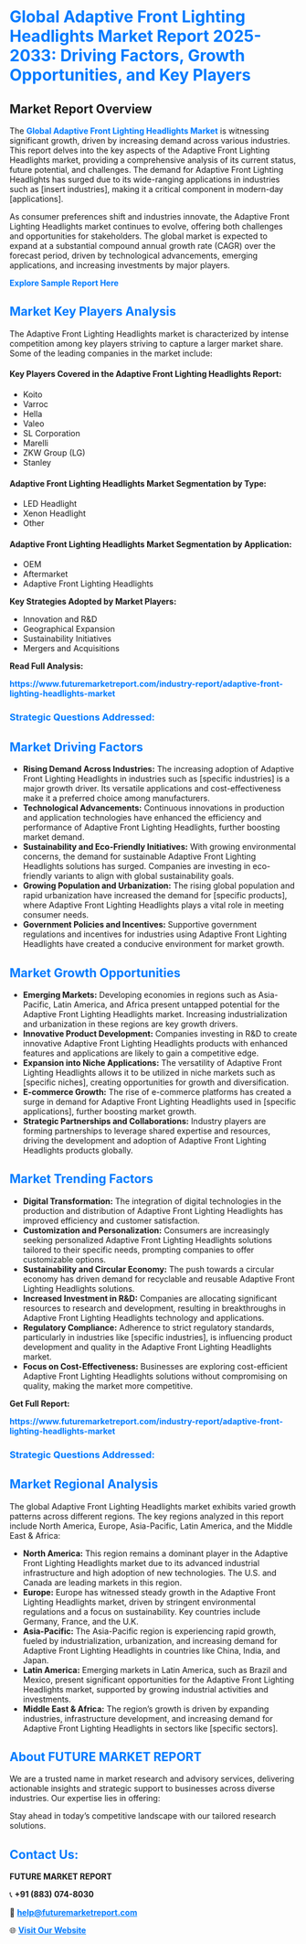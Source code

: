<h1 style="color: #007BFF;">Global Adaptive Front Lighting Headlights Market Report 2025-2033: Driving Factors, Growth Opportunities, and Key Players</h1>

<section id="overview">
<h2>Market Report Overview</h2>
<p>The <a href="https://www.futuremarketreport.com/industry-report/adaptive-front-lighting-headlights-market" style="color: #007BFF; text-decoration: none;"><strong>Global Adaptive Front Lighting Headlights Market</strong></a> is witnessing significant growth, driven by increasing demand across various industries. This report delves into the key aspects of the Adaptive Front Lighting Headlights market, providing a comprehensive analysis of its current status, future potential, and challenges. The demand for Adaptive Front Lighting Headlights has surged due to its wide-ranging applications in industries such as [insert industries], making it a critical component in modern-day [applications].</p>
<p>As consumer preferences shift and industries innovate, the Adaptive Front Lighting Headlights market continues to evolve, offering both challenges and opportunities for stakeholders. The global market is expected to expand at a substantial compound annual growth rate (CAGR) over the forecast period, driven by technological advancements, emerging applications, and increasing investments by major players.</p>
</section>

<section id="overview">
<p><a href="https://www.futuremarketreport.com/request-sample/reportId=126399" style="color: #007BFF; text-decoration: none;"><strong>Explore Sample Report Here</strong></a></p>
</section>

<section id="key-players">
<h2 style="color: #007BFF;">Market Key Players Analysis</h2>
<p>The Adaptive Front Lighting Headlights market is characterized by intense competition among key players striving to capture a larger market share. Some of the leading companies in the market include:</p>
<h4>Key Players Covered in the Adaptive Front Lighting Headlights Report:</h4>
<ul><li>Koito</li><li>Varroc</li><li>Hella</li><li>Valeo</li><li>SL Corporation</li><li>Marelli</li><li>ZKW Group (LG)</li><li>Stanley</li></ul>
<h4>Adaptive Front Lighting Headlights Market Segmentation by Type:</h4>
<ul><li>LED Headlight</li><li>Xenon Headlight</li><li>Other</li></ul>

<h4>Adaptive Front Lighting Headlights Market Segmentation by Application:</h4>
<ul><li>OEM</li><li>Aftermarket</li><li>Adaptive Front Lighting Headlights</li></ul>
<p><strong>Key Strategies Adopted by Market Players:</strong></p>
<ul>
<li>Innovation and R&D</li>
<li>Geographical Expansion</li>
<li>Sustainability Initiatives</li>
<li>Mergers and Acquisitions</li>
</ul>
</section>

<section>
<p><strong>Read Full Analysis: </strong></p><a href="https://www.futuremarketreport.com/industry-report/adaptive-front-lighting-headlights-market" style="color: #007BFF; text-decoration: none;"><strong>https://www.futuremarketreport.com/industry-report/adaptive-front-lighting-headlights-market</strong></a>
<h3 style="color: #007BFF;">Strategic Questions Addressed:</h3>
</section>

<section id="driving-factors">
<h2 style="color: #007BFF;">Market Driving Factors</h2>
<ul>
<li><strong>Rising Demand Across Industries:</strong> The increasing adoption of Adaptive Front Lighting Headlights in industries such as [specific industries] is a major growth driver. Its versatile applications and cost-effectiveness make it a preferred choice among manufacturers.</li>
<li><strong>Technological Advancements:</strong> Continuous innovations in production and application technologies have enhanced the efficiency and performance of Adaptive Front Lighting Headlights, further boosting market demand.</li>
<li><strong>Sustainability and Eco-Friendly Initiatives:</strong> With growing environmental concerns, the demand for sustainable Adaptive Front Lighting Headlights solutions has surged. Companies are investing in eco-friendly variants to align with global sustainability goals.</li>
<li><strong>Growing Population and Urbanization:</strong> The rising global population and rapid urbanization have increased the demand for [specific products], where Adaptive Front Lighting Headlights plays a vital role in meeting consumer needs.</li>
<li><strong>Government Policies and Incentives:</strong> Supportive government regulations and incentives for industries using Adaptive Front Lighting Headlights have created a conducive environment for market growth.</li>
</ul>
</section>

<section id="growth-opportunities">
<h2 style="color: #007BFF;">Market Growth Opportunities</h2>
<ul>
<li><strong>Emerging Markets:</strong> Developing economies in regions such as Asia-Pacific, Latin America, and Africa present untapped potential for the Adaptive Front Lighting Headlights market. Increasing industrialization and urbanization in these regions are key growth drivers.</li>
<li><strong>Innovative Product Development:</strong> Companies investing in R&D to create innovative Adaptive Front Lighting Headlights products with enhanced features and applications are likely to gain a competitive edge.</li>
<li><strong>Expansion into Niche Applications:</strong> The versatility of Adaptive Front Lighting Headlights allows it to be utilized in niche markets such as [specific niches], creating opportunities for growth and diversification.</li>
<li><strong>E-commerce Growth:</strong> The rise of e-commerce platforms has created a surge in demand for Adaptive Front Lighting Headlights used in [specific applications], further boosting market growth.</li>
<li><strong>Strategic Partnerships and Collaborations:</strong> Industry players are forming partnerships to leverage shared expertise and resources, driving the development and adoption of Adaptive Front Lighting Headlights products globally.</li>
</ul>
</section>

<section id="trending-factors">
<h2 style="color: #007BFF;">Market Trending Factors</h2>
<ul>
<li><strong>Digital Transformation:</strong> The integration of digital technologies in the production and distribution of Adaptive Front Lighting Headlights has improved efficiency and customer satisfaction.</li>
<li><strong>Customization and Personalization:</strong> Consumers are increasingly seeking personalized Adaptive Front Lighting Headlights solutions tailored to their specific needs, prompting companies to offer customizable options.</li>
<li><strong>Sustainability and Circular Economy:</strong> The push towards a circular economy has driven demand for recyclable and reusable Adaptive Front Lighting Headlights solutions.</li>
<li><strong>Increased Investment in R&D:</strong> Companies are allocating significant resources to research and development, resulting in breakthroughs in Adaptive Front Lighting Headlights technology and applications.</li>
<li><strong>Regulatory Compliance:</strong> Adherence to strict regulatory standards, particularly in industries like [specific industries], is influencing product development and quality in the Adaptive Front Lighting Headlights market.</li>
<li><strong>Focus on Cost-Effectiveness:</strong> Businesses are exploring cost-efficient Adaptive Front Lighting Headlights solutions without compromising on quality, making the market more competitive.</li>
</ul>
</section>

<section>
<p><strong>Get Full Report: </strong></p><a href="https://www.futuremarketreport.com/industry-report/adaptive-front-lighting-headlights-market" style="color: #007BFF; text-decoration: none;"><strong>https://www.futuremarketreport.com/industry-report/adaptive-front-lighting-headlights-market</strong></a>
<h3 style="color: #007BFF;">Strategic Questions Addressed:</h3>
</section>


<section id="regional-analysis">
<h2 style="color: #007BFF;">Market Regional Analysis</h2>
<p>The global Adaptive Front Lighting Headlights market exhibits varied growth patterns across different regions. The key regions analyzed in this report include North America, Europe, Asia-Pacific, Latin America, and the Middle East & Africa:</p>
<ul>
<li><strong>North America:</strong> This region remains a dominant player in the Adaptive Front Lighting Headlights market due to its advanced industrial infrastructure and high adoption of new technologies. The U.S. and Canada are leading markets in this region.</li>
<li><strong>Europe:</strong> Europe has witnessed steady growth in the Adaptive Front Lighting Headlights market, driven by stringent environmental regulations and a focus on sustainability. Key countries include Germany, France, and the U.K.</li>
<li><strong>Asia-Pacific:</strong> The Asia-Pacific region is experiencing rapid growth, fueled by industrialization, urbanization, and increasing demand for Adaptive Front Lighting Headlights in countries like China, India, and Japan.</li>
<li><strong>Latin America:</strong> Emerging markets in Latin America, such as Brazil and Mexico, present significant opportunities for the Adaptive Front Lighting Headlights market, supported by growing industrial activities and investments.</li>
<li><strong>Middle East & Africa:</strong> The region’s growth is driven by expanding industries, infrastructure development, and increasing demand for Adaptive Front Lighting Headlights in sectors like [specific sectors].</li>
</ul>
</section>

<footer>
<h2 style="color: #007BFF;">About FUTURE MARKET REPORT</h2>
<p>We are a trusted name in market research and advisory services, delivering actionable insights and strategic support to businesses across diverse industries. Our expertise lies in offering:</p>

<p>Stay ahead in today’s competitive landscape with our tailored research solutions.</p>

<h2 style="color: #007BFF;">Contact Us:</h2>
<p><strong>FUTURE MARKET REPORT</strong></p>
<p>📞 <strong>+91 (883) 074-8030</strong></p>
<p>📧 <strong><a href="mailto:help@futuremarketreport.com" style="color: #007BFF;">help@futuremarketreport.com</a></strong></p>
<p>🌐 <strong><a href="https://www.futuremarketreport.com/" style="color: #007BFF;">Visit Our Website</a></strong></p>
</footer>